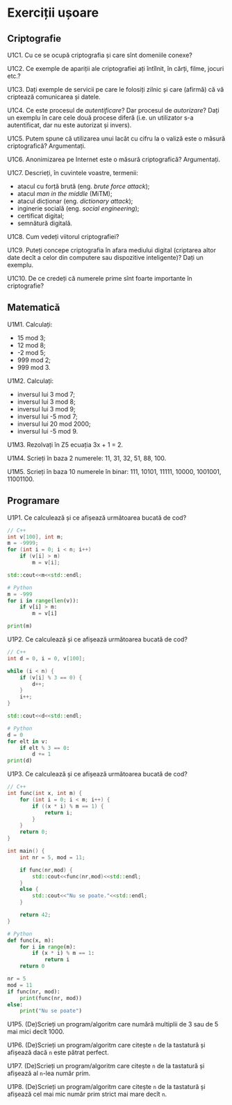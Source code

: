 # Exerciții ușoare

## Criptografie

U1C1. Cu ce se ocupă criptografia și care sînt domeniile conexe?

U1C2. Ce exemple de apariții ale criptografiei ați întîlnit, în cărți, filme, jocuri etc.?

U1C3. Dați exemple de servicii pe care le folosiți zilnic și care \(afirmă\) că vă criptează comunicarea și datele.

U1C4. Ce este procesul de _autentificare_? Dar procesul de _autorizare_? Dați un exemplu în care cele două procese diferă \(i.e. un utilizator s-a autentificat, dar nu este autorizat și invers\).

U1C5. Putem spune că utilizarea unui lacăt cu cifru la o valiză este o măsură criptografică? Argumentați.

U1C6. Anonimizarea pe Internet este o măsură criptografică? Argumentați.

U1C7. Descrieți, în cuvintele voastre, termenii:

* atacul cu forță brută \(eng. _brute force attack_\);
* atacul _man in the middle_ \(MiTM\);
* atacul dicționar \(eng. _dictionary attack_\);
* inginerie socială \(eng. _social engineering_\);
* certificat digital;
* semnătură digitală.

U1C8. Cum vedeți viitorul criptografiei?

U1C9. Puteți concepe criptografia în afara mediului digital \(criptarea altor date decît a celor din computere sau dispozitive inteligente\)? Dați un exemplu.

U1C10. De ce credeți că numerele prime sînt foarte importante în criptografie?

## Matematică

U1M1. Calculați:

* 15 mod 3; 
* 12 mod 8; 
* -2 mod 5;
* 999 mod 2;
* 999 mod 3.

U1M2. Calculați:

* inversul lui 3 mod 7;
* inversul lui 3 mod 8;
* inversul lui 3 mod 9;
* inversul lui -5 mod 7;
* inversul lui 20 mod 2000;
* inversul lui -5 mod 9.

U1M3. Rezolvați în Z5 ecuația 3x + 1 = 2.

U1M4. Scrieți în baza 2 numerele: 11, 31, 32, 51, 88, 100.

U1M5. Scrieți în baza 10 numerele în binar: 111, 10101, 11111, 10000, 1001001, 11001100.

## Programare

U1P1. Ce calculează și ce afișează următoarea bucată de cod?

```cpp
// C++
int v[100], int m;
m = -9999;
for (int i = 0; i < n; i++)
    if (v[i] > m)
        m = v[i];

std::cout<<m<<std::endl;
```

```python
# Python
m = -999
for i in range(len(v)):
    if v[i] > m:
        m = v[i]

print(m)
```

U1P2. Ce calculează și ce afișează următoarea bucată de cod?

```cpp
// C++
int d = 0, i = 0, v[100];

while (i < n) {
    if (v[i] % 3 == 0) {
        d++;
    }
    i++;
}

std::cout<<d<<std::endl;
```

```python
# Python
d = 0
for elt in v:
    if elt % 3 == 0:
        d += 1
print(d)
```

U1P3. Ce calculează și ce afișează următoarea bucată de cod?

```cpp
// C++
int func(int x, int m) {
    for (int i = 0; i < m; i++) {
        if ((x * i) % m == 1) {
            return i;
        }
    }
    return 0;
}

int main() {
    int nr = 5, mod = 11;

    if func(nr,mod) {
        std::cout<<func(nr,mod)<<std::endl;
    }
    else {
        std::cout<<"Nu se poate."<<std::endl;
    }

    return 42;
}
```

```python
# Python
def func(x, m):
    for i in range(m):
        if (x * i) % m == 1:
            return i
    return 0

nr = 5
mod = 11
if func(nr, mod):
    print(func(nr, mod))
else:
    print("Nu se poate")
```

U1P5. \(De\)Scrieți un program/algoritm care numără multiplii de 3 sau de 5 mai mici decît 1000.

U1P6. \(De\)Scrieți un program/algoritm care citește `n` de la tastatură și afișează dacă `n` este pătrat perfect.

U1P7. \(De\)Scrieți un program/algoritm care citește `n` de la tastatură și afișează al `n`-lea număr prim.

U1P8. \(De\)Scrieți un program/algoritm care citește `n` de la tastatură și afișează cel mai mic număr prim strict mai mare decît `n`.

